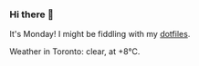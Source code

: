 ### Hi there :wave:

It's Monday! I might be fiddling with my [dotfiles](https://github.com/bewuethr/dotfiles).

Weather in Toronto: clear, at +8°C.
